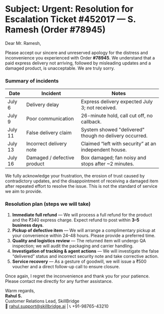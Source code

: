 # Subject: Urgent: Resolution for Escalation Ticket #452017 — S. Ramesh (Order #78945)

Dear Mr. Ramesh,

Please accept our sincere and unreserved apology for the distress and inconvenience you experienced with Order **#78945**. We understand that a paid express delivery not arriving, followed by misleading updates and a damaged product, is unacceptable. We are truly sorry.

### Summary of incidents

| Date     | Incident                     | Notes |
|----------|------------------------------|-------|
| July 6   | Delivery delay               | Express delivery expected July 3; not received. |
| July 9   | Poor communication           | 26-minute hold, call cut off, no callback. |
| July 11  | False delivery claim         | System showed "delivered" though no delivery occurred. |
| July 13  | Incorrect delivery note      | Claimed “left with security” at an independent house. |
| July 16  | Damaged / defective product  | Box damaged; fan noisy and stops after ~2 minutes. |

We fully acknowledge your frustration, the erosion of trust caused by contradictory updates, and the disappointment of receiving a damaged item after repeated effort to resolve the issue. This is not the standard of service we aim to provide.

### Resolution plan (steps we will take)

1. **Immediate full refund** — We will process a full refund for the product and the ₹340 express charge. Expect refund to post within **3–5 business days**.  
2. **Pickup of defective item** — We will arrange a complimentary pickup at your convenience within 24–48 hours. Please provide a preferred time.  
3. **Quality and logistics review** — The returned item will undergo QA inspection; we will audit the packaging and carrier handling.  
4. **Investigation of tracking & agent actions** — We will investigate the false “delivered” status and incorrect security note and take corrective action.  
5. **Service recovery** — As a gesture of goodwill, we will issue a ₹500 voucher and a direct follow-up call to ensure closure.

Once again, I regret the inconvenience and thank you for your patience. Please contact me directly for any further assistance.

Warm regards,  
**Rahul S.**  
Customer Relations Lead, SkillBridge  
📧 rahul.support@skillbridge.ai | 📞 +91-98765-43210

